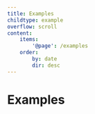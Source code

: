 ```yaml
---
title: Examples
childtype: example
overflow: scroll
content:
    items:
        '@page': /examples
    order:
        by: date
        dir: desc
---
```


# Examples
